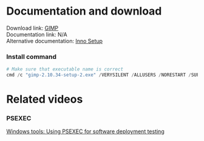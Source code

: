 # Documentation and download
Download link: [GIMP](https://www.gimp.org/downloads/) <br />
Documentation link: N/A <br />
Alternative documentation: [Inno Setup](https://jrsoftware.org/ishelp/index.php?topic=setupcmdline)

### Install command
```powershell
# Make sure that executable name is correct
cmd /c "gimp-2.10.34-setup-2.exe" /VERYSILENT /ALLUSERS /NORESTART /SUPPRESSMSGBOXES /SP-
```

# Related videos <br />
###  PSEXEC
[Windows tools: Using PSEXEC for software deployment testing](https://youtu.be/9ywdTna_TLc) <br />
